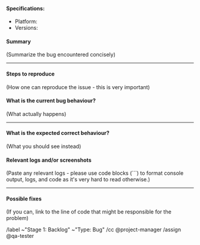 #### Specifications:

* Platform:
* Versions:

#### Summary

(Summarize the bug encountered concisely)

___
#### Steps to reproduce

(How one can reproduce the issue - this is very important)

#### What is the current bug behaviour?

(What actually happens)

___
#### What is the expected correct behaviour?

(What you should see instead)

#### Relevant logs and/or screenshots

(Paste any relevant logs - please use code blocks (```) to format console output, logs, and code as it's very hard to read otherwise.)

___
#### Possible fixes

(If you can, link to the line of code that might be responsible for the problem)


/label ~"Stage 1: Backlog" ~"Type: Bug"
/cc @project-manager
/assign @qa-tester
